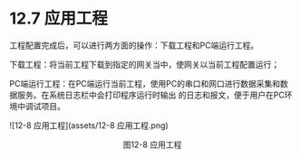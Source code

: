 # 12.7 应用工程

工程配置完成后，可以进行两方面的操作：下载工程和PC端运行工程。

下载工程：将当前工程下载到指定的网关当中，使网关以当前工程配置运行；

PC端运行工程：在PC端运行当前工程，使用PC的串口和网口进行数据采集和数据服务。在系统日志栏中会打印程序运行时输出 的日志和报文，便于用户在PC环境中调试项目。

![12-8 应用工程](assets/12-8 应用工程.png)

<center>图12-8 应用工程</center>

